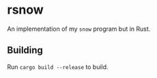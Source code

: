 # rsnow
An implementation of my `snow` program but in Rust.

## Building
Run `cargo build --release` to build.
